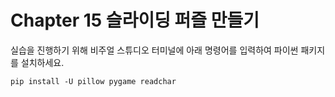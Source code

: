 # Chapter 15 슬라이딩 퍼즐 만들기

실습을 진행하기 위해 비주얼 스튜디오 터미널에 아래 명령어를 입력하여 파이썬 패키지를 설치하세요.

```shell
pip install -U pillow pygame readchar
```